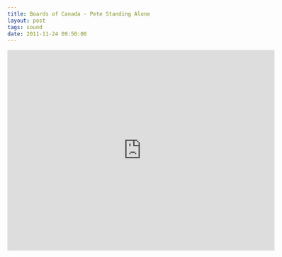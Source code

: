 ```yaml
---
title: Boards of Canada - Pete Standing Alone
layout: post
tags: sound
date: 2011-11-24 09:50:00
---
```

<iframe width="603" height="452" src="https://www.youtube.com/embed/pmqQx-HwtHg" frameborder="0" allowfullscreen="true"></iframe>
